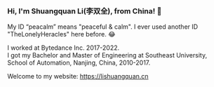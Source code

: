### Hi, I'm Shuangquan Li(李双全), from China! 👋
My ID “peacalm” means "peaceful & calm". I ever used another ID "TheLonelyHeracles" here before. 😂  

I worked at Bytedance Inc. 2017-2022.  
I got my Bachelor and Master of Engineering at Southeast University, School of Automation, Nanjing, China, 2010-2017.  

Welcome to my website: https://lishuangquan.cn
<!--
**peacalm/peacalm** is a ✨ _special_ ✨ repository because its `README.md` (this file) appears on your GitHub profile.

Here are some ideas to get you started:

- 🔭 I’m currently working on ...
- 🌱 I’m currently learning ...
- 👯 I’m looking to collaborate on ...
- 🤔 I’m looking for help with ...
- 💬 Ask me about ...
- 📫 How to reach me: ...
- 😄 Pronouns: ...
- ⚡ Fun fact: ...
-->
